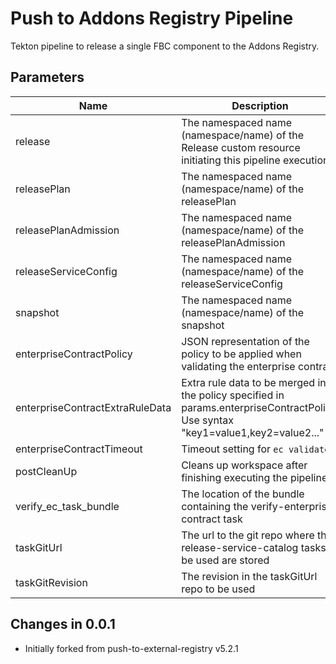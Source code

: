 # Push to Addons Registry Pipeline

Tekton pipeline to release a single FBC component to the Addons Registry.

## Parameters

| Name                            | Description                                                                                                                        | Optional | Default value                                             |
|---------------------------------|------------------------------------------------------------------------------------------------------------------------------------|----------|-----------------------------------------------------------|
| release                         | The namespaced name (namespace/name) of the Release custom resource initiating this pipeline execution                             | No       | -                                                         |
| releasePlan                     | The namespaced name (namespace/name) of the releasePlan                                                                            | No       | -                                                         |
| releasePlanAdmission            | The namespaced name (namespace/name) of the releasePlanAdmission                                                                   | No       | -                                                         |
| releaseServiceConfig            | The namespaced name (namespace/name) of the releaseServiceConfig                                                                   | No       | -                                                         |
| snapshot                        | The namespaced name (namespace/name) of the snapshot                                                                               | No       | -                                                         |
| enterpriseContractPolicy        | JSON representation of the policy to be applied when validating the enterprise contract                                            | No       | -                                                         |
| enterpriseContractExtraRuleData | Extra rule data to be merged into the policy specified in params.enterpriseContractPolicy. Use syntax "key1=value1,key2=value2..." | Yes      | pipeline_intention=release                                |
| enterpriseContractTimeout       | Timeout setting for `ec validate`                                                                                                  | Yes      | 40m0s                                                     |
| postCleanUp                     | Cleans up workspace after finishing executing the pipeline                                                                         | Yes      | true                                                      |
| verify_ec_task_bundle           | The location of the bundle containing the verify-enterprise-contract task                                                          | No       | -                                                         |
| taskGitUrl                      | The url to the git repo where the release-service-catalog tasks to be used are stored                                              | Yes      | https://github.com/konflux-ci/release-service-catalog.git |
| taskGitRevision                 | The revision in the taskGitUrl repo to be used                                                                                     | No       | -                                                         |

## Changes in 0.0.1
* Initially forked from push-to-external-registry v5.2.1
